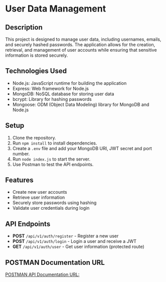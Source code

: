 # User Data Management

## Description

This project is designed to manage user data, including usernames, emails, and securely hashed passwords. The application allows for the creation, retrieval, and management of user accounts while ensuring that sensitive information is stored securely.

## Technologies Used

- Node.js: JavaScript runtime for building the application
- Express: Web framework for Node.js
- MongoDB: NoSQL database for storing user data
- bcrypt: Library for hashing passwords
- Mongoose: ODM (Object Data Modeling) library for MongoDB and Node.js

## Setup

1. Clone the repository.
2. Run `npm install` to install dependencies.
3. Create a `.env` file and add your MongoDB URI, JWT secret and port number.
4. Run `node index.js` to start the server.
5. Use Postman to test the API endpoints.

## Features

- Create new user accounts
- Retrieve user information
- Securely store passwords using hashing
- Validate user credentials during login

## API Endpoints

- **POST** `/api/v1/auth/register` - Register a new user
- **POST** `/api/v1/auth/login` - Login a user and receive a JWT
- **GET** `/api/v1/auth/user` - Get user information (protected route)

## POSTMAN Documentation URL

[POSTMAN API Documentation URL: ](https://documenter.getpostman.com/view/39260343/2sAYBREt9q)